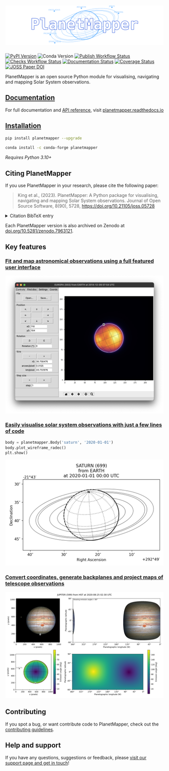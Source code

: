 # ![PlanetMapper logo](docs/images/logo_wide_transparent.png)

[![PyPI Version](https://img.shields.io/pypi/v/planetmapper?label=PyPI)](https://pypi.org/project/planetmapper/)
![Conda Version](https://img.shields.io/conda/vn/conda-forge/planetmapper?label=conda)
[![Publish Workflow Status](https://github.com/ortk95/planetmapper/actions/workflows/python-publish.yml/badge.svg)](https://github.com/ortk95/planetmapper/actions/workflows/python-publish.yml)
[![Checks Workflow Status](https://github.com/ortk95/planetmapper/actions/workflows/checks.yml/badge.svg?branch=main)](https://github.com/ortk95/planetmapper/actions/workflows/checks.yml)
[![Documentation Status](https://readthedocs.org/projects/planetmapper/badge/?version=latest)](https://planetmapper.readthedocs.io/en/latest/?badge=latest)
[![Coverage Status](https://coveralls.io/repos/github/ortk95/planetmapper/badge.svg?branch=main)](https://coveralls.io/github/ortk95/planetmapper?branch=main)
[![JOSS Paper DOI](https://joss.theoj.org/papers/10.21105/joss.05728/status.svg)](https://doi.org/10.21105/joss.05728)

PlanetMapper is an open source Python module for visualising, navigating and mapping Solar System observations.

## [Documentation](https://planetmapper.readthedocs.io)
For full documentation and [API reference](https://planetmapper.readthedocs.io/en/latest/documentation.html), visit [planetmapper.readthedocs.io](https://planetmapper.readthedocs.io/en/latest/index.html)


## [Installation](https://planetmapper.readthedocs.io/en/latest/installation.html)
```bash
pip install planetmapper --upgrade
```

```bash
conda install -c conda-forge planetmapper
```

_Requires Python 3.10+_


## Citing PlanetMapper
If you use PlanetMapper in your research, please cite the following paper:

> King et al., (2023). PlanetMapper: A Python package for visualising, navigating and mapping Solar System observations. Journal of Open Source Software, 8(90), 5728, https://doi.org/10.21105/joss.05728

<details>
<summary>Citation BibTeX entry</summary>

```bibtex
@article{king_2023_planetmapper,
  author  = {King, Oliver R. T. and Fletcher, Leigh N.},
  doi     = {10.21105/joss.05728},
  journal = {Journal of Open Source Software},
  month   = oct,
  number  = {90},
  pages   = {5728},
  title   = {{PlanetMapper: A Python package for visualising, navigating and mapping Solar System observations}},
  url     = {https://joss.theoj.org/papers/10.21105/joss.05728},
  volume  = {8},
  year    = {2023}
}
```

</details>

Each PlanetMapper version is also archived on Zenodo at [doi.org/10.5281/zenodo.7963121](https://doi.org/10.5281/zenodo.7963121).


## Key features
### [Fit and map astronomical observations using a full featured user interface](https://planetmapper.readthedocs.io/en/latest/user_interface.html)
[![Screenshot of the PlanetMapper graphical user interface showing an observation of Europa being navigated](docs/images/gui_fitting.png)](https://planetmapper.readthedocs.io/en/latest/user_interface.html)

### [Easily visualise solar system observations with just a few lines of code](https://planetmapper.readthedocs.io/en/latest/general_python_api.html#wireframe-plots)

```python
body = planetmapper.Body('saturn', '2020-01-01')
body.plot_wireframe_radec()
plt.show()
```

[![Image of Saturn generated with PlanetMapper showing the orientation of Saturn and its rings](docs/images/saturn_wireframe_radec.png)](https://planetmapper.readthedocs.io/en/latest/general_python_api.html#wireframe-plots)

### [Convert coordinates, generate backplanes and project maps of telescope observations](https://planetmapper.readthedocs.io/en/latest/general_python_api.html)
[![Plot of a mapped Jupiter observation, generated with PlanetMapper, showing observed and mapped versions of the Jupiter data](docs/images/jupiter_mapped.png)](https://planetmapper.readthedocs.io/en/latest/general_python_api.html)


## Contributing

If you spot a bug, or want contribute code to PlanetMapper, check out the [contributing guidelines](https://github.com/ortk95/planetmapper/blob/main/CONTRIBUTING.md).

## Help and support

If you have any questions, suggestions or feedback, please [visit our support page and get in touch](https://planetmapper.readthedocs.io/en/latest/help.html)!
